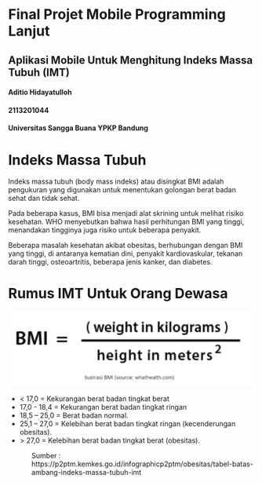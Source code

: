 # Final Projet Mobile Programming Lanjut
<h2> Aplikasi Mobile Untuk Menghitung Indeks Massa Tubuh (IMT)</h2>

<h4>Aditio Hidayatulloh</h4>
<h4>2113201044</h4>
<h4>Universitas Sangga Buana YPKP Bandung</h4>

# Indeks Massa Tubuh
<p>Indeks massa tubuh (body mass indeks) atau disingkat BMI adalah pengukuran yang digunakan untuk menentukan golongan berat badan sehat dan tidak sehat.</p>

<p>Pada beberapa kasus, BMI bisa menjadi alat skrining untuk melihat risiko kesehatan. WHO menyebutkan bahwa hasil perhitungan BMI yang tinggi, menandakan tingginya juga risiko untuk beberapa penyakit.</p>

<p>Beberapa masalah kesehatan akibat obesitas, berhubungan dengan BMI yang tinggi, di antaranya kematian dini, penyakit kardiovaskular, tekanan darah tinggi, osteoartritis, beberapa jenis kanker, dan diabetes.</p>

# Rumus IMT Untuk Orang Dewasa
<img src ="/images/rumus_imt.jpeg">
<ul>
    <li> < 17,0  = Kekurangan berat badan tingkat berat</li>
    <li> 17,0 - 18,4  = Kekurangan berat badan tingkat ringan</li>
    <li>18,5 – 25,0 = Berat badan normal.</li>
    <li>25,1 – 27,0 = Kelebihan berat badan tingkat ringan (kecenderungan obesitas).</li>
    <li> > 27,0 = Kelebihan berat badan tingkat berat (obesitas).</li>
<ul>

<p>Sumber : https://p2ptm.kemkes.go.id/infographicp2ptm/obesitas/tabel-batas-ambang-indeks-massa-tubuh-imt</p>

